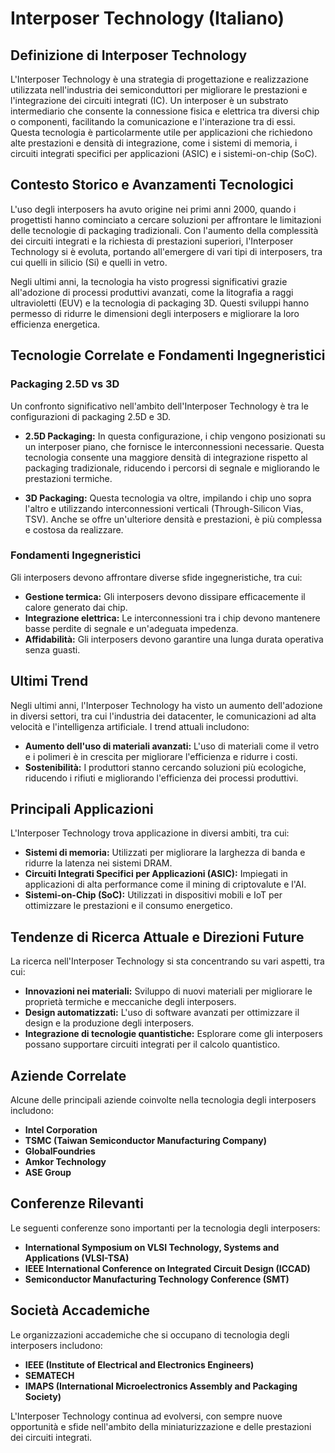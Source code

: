 # Interposer Technology (Italiano)

## Definizione di Interposer Technology

L'Interposer Technology è una strategia di progettazione e realizzazione utilizzata nell'industria dei semiconduttori per migliorare le prestazioni e l'integrazione dei circuiti integrati (IC). Un interposer è un substrato intermediario che consente la connessione fisica e elettrica tra diversi chip o componenti, facilitando la comunicazione e l'interazione tra di essi. Questa tecnologia è particolarmente utile per applicazioni che richiedono alte prestazioni e densità di integrazione, come i sistemi di memoria, i circuiti integrati specifici per applicazioni (ASIC) e i sistemi-on-chip (SoC).

## Contesto Storico e Avanzamenti Tecnologici

L'uso degli interposers ha avuto origine nei primi anni 2000, quando i progettisti hanno cominciato a cercare soluzioni per affrontare le limitazioni delle tecnologie di packaging tradizionali. Con l'aumento della complessità dei circuiti integrati e la richiesta di prestazioni superiori, l'Interposer Technology si è evoluta, portando all'emergere di vari tipi di interposers, tra cui quelli in silicio (Si) e quelli in vetro.

Negli ultimi anni, la tecnologia ha visto progressi significativi grazie all'adozione di processi produttivi avanzati, come la litografia a raggi ultravioletti (EUV) e la tecnologia di packaging 3D. Questi sviluppi hanno permesso di ridurre le dimensioni degli interposers e migliorare la loro efficienza energetica.

## Tecnologie Correlate e Fondamenti Ingegneristici

### Packaging 2.5D vs 3D

Un confronto significativo nell'ambito dell'Interposer Technology è tra le configurazioni di packaging 2.5D e 3D. 

- **2.5D Packaging:** In questa configurazione, i chip vengono posizionati su un interposer piano, che fornisce le interconnessioni necessarie. Questa tecnologia consente una maggiore densità di integrazione rispetto al packaging tradizionale, riducendo i percorsi di segnale e migliorando le prestazioni termiche.
  
- **3D Packaging:** Questa tecnologia va oltre, impilando i chip uno sopra l'altro e utilizzando interconnessioni verticali (Through-Silicon Vias, TSV). Anche se offre un'ulteriore densità e prestazioni, è più complessa e costosa da realizzare.

### Fondamenti Ingegneristici

Gli interposers devono affrontare diverse sfide ingegneristiche, tra cui:
- **Gestione termica:** Gli interposers devono dissipare efficacemente il calore generato dai chip.
- **Integrazione elettrica:** Le interconnessioni tra i chip devono mantenere basse perdite di segnale e un'adeguata impedenza.
- **Affidabilità:** Gli interposers devono garantire una lunga durata operativa senza guasti.

## Ultimi Trend

Negli ultimi anni, l'Interposer Technology ha visto un aumento dell'adozione in diversi settori, tra cui l'industria dei datacenter, le comunicazioni ad alta velocità e l'intelligenza artificiale. I trend attuali includono:
- **Aumento dell'uso di materiali avanzati:** L'uso di materiali come il vetro e i polimeri è in crescita per migliorare l'efficienza e ridurre i costi.
- **Sostenibilità:** I produttori stanno cercando soluzioni più ecologiche, riducendo i rifiuti e migliorando l'efficienza dei processi produttivi.

## Principali Applicazioni

L'Interposer Technology trova applicazione in diversi ambiti, tra cui:
- **Sistemi di memoria:** Utilizzati per migliorare la larghezza di banda e ridurre la latenza nei sistemi DRAM.
- **Circuiti Integrati Specifici per Applicazioni (ASIC):** Impiegati in applicazioni di alta performance come il mining di criptovalute e l'AI.
- **Sistemi-on-Chip (SoC):** Utilizzati in dispositivi mobili e IoT per ottimizzare le prestazioni e il consumo energetico.

## Tendenze di Ricerca Attuale e Direzioni Future

La ricerca nell'Interposer Technology si sta concentrando su vari aspetti, tra cui:
- **Innovazioni nei materiali:** Sviluppo di nuovi materiali per migliorare le proprietà termiche e meccaniche degli interposers.
- **Design automatizzati:** L'uso di software avanzati per ottimizzare il design e la produzione degli interposers.
- **Integrazione di tecnologie quantistiche:** Esplorare come gli interposers possano supportare circuiti integrati per il calcolo quantistico.

## Aziende Correlate

Alcune delle principali aziende coinvolte nella tecnologia degli interposers includono:
- **Intel Corporation**
- **TSMC (Taiwan Semiconductor Manufacturing Company)**
- **GlobalFoundries**
- **Amkor Technology**
- **ASE Group**

## Conferenze Rilevanti

Le seguenti conferenze sono importanti per la tecnologia degli interposers:
- **International Symposium on VLSI Technology, Systems and Applications (VLSI-TSA)**
- **IEEE International Conference on Integrated Circuit Design (ICCAD)**
- **Semiconductor Manufacturing Technology Conference (SMT)**

## Società Accademiche

Le organizzazioni accademiche che si occupano di tecnologia degli interposers includono:
- **IEEE (Institute of Electrical and Electronics Engineers)**
- **SEMATECH**
- **IMAPS (International Microelectronics Assembly and Packaging Society)**

L'Interposer Technology continua ad evolversi, con sempre nuove opportunità e sfide nell'ambito della miniaturizzazione e delle prestazioni dei circuiti integrati.